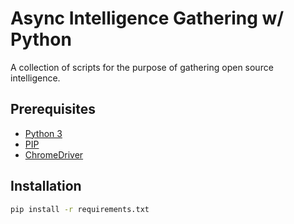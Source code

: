 # Async Intelligence Gathering w/ Python


A collection of scripts for the purpose of gathering open source intelligence. 


## Prerequisites

* [Python 3](https://www.python.org/downloads/)
* [PIP](https://pip.pypa.io/en/stable/installing/)
* [ChromeDriver](https://chromedriver.chromium.org/)

## Installation


```bash
pip install -r requirements.txt
```